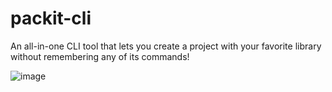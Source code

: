 # packit-cli 
An all-in-one CLI tool that lets you create a project with your favorite library without remembering any of its commands!

![image](https://github.com/beelal-k/packit/assets/89251367/27387904-e553-4e43-9964-9195f67311e5)
